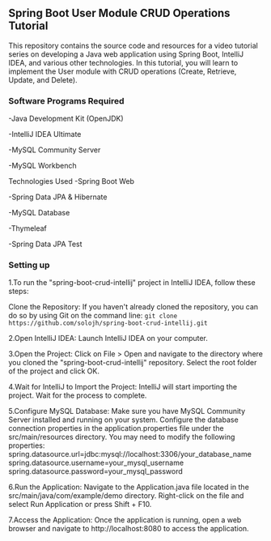 ## Spring Boot User Module CRUD Operations Tutorial
This repository contains the source code and resources for a video tutorial series on developing a Java web application using Spring Boot, IntelliJ IDEA, and various other technologies. 
In this tutorial, you will learn to implement the User module with CRUD operations (Create, Retrieve, Update, and Delete).

### Software Programs Required
-Java Development Kit (OpenJDK)

-IntelliJ IDEA Ultimate

-MySQL Community Server

-MySQL Workbench

Technologies Used
-Spring Boot Web

-Spring Data JPA & Hibernate

-MySQL Database

-Thymeleaf

-Spring Data JPA Test

### Setting up

1.To run the "spring-boot-crud-intellij" project in IntelliJ IDEA, follow these steps:

Clone the Repository: If you haven't already cloned the repository, you can do so by using Git on the command line:
```git clone https://github.com/solojh/spring-boot-crud-intellij.git```

2.Open IntelliJ IDEA: Launch IntelliJ IDEA on your computer.

3.Open the Project: Click on File > Open and navigate to the directory where you cloned the "spring-boot-crud-intellij" repository. Select the root folder of the project and click OK.

4.Wait for IntelliJ to Import the Project: IntelliJ will start importing the project. Wait for the process to complete.

5.Configure MySQL Database: Make sure you have MySQL Community Server installed and running on your system. Configure the database connection properties in the application.properties file under the src/main/resources directory. You may need to modify the following properties:
spring.datasource.url=jdbc:mysql://localhost:3306/your_database_name
spring.datasource.username=your_mysql_username
spring.datasource.password=your_mysql_password

6.Run the Application: Navigate to the Application.java file located in the src/main/java/com/example/demo directory. Right-click on the file and select Run Application or press Shift + F10.

7.Access the Application: Once the application is running, open a web browser and navigate to http://localhost:8080 to access the application.

